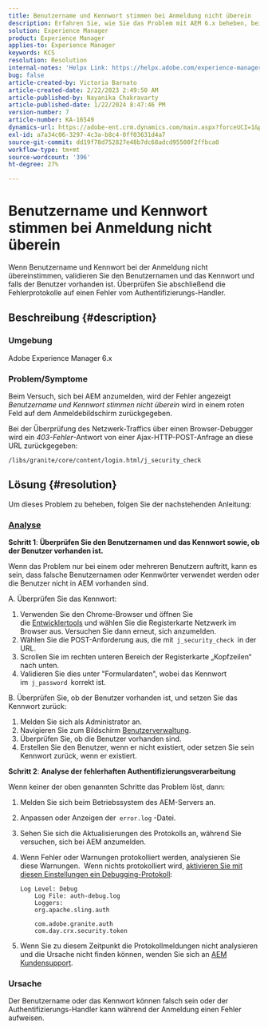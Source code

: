 ```yaml
---
title: Benutzername und Kennwort stimmen bei Anmeldung nicht überein
description: Erfahren Sie, wie Sie das Problem mit AEM 6.x beheben, bei dem Benutzername und Kennwort bei der Anmeldung nicht übereinstimmen. Überprüfen Sie Benutzername, Kennwort und Fehlerprotokolle.
solution: Experience Manager
product: Experience Manager
applies-to: Experience Manager
keywords: KCS
resolution: Resolution
internal-notes: 'Helpx Link: https://helpx.adobe.com/experience-manager/kb/user-name-and-password-do-not-match-on-login.html'
bug: false
article-created-by: Victoria Barnato
article-created-date: 2/22/2023 2:49:50 AM
article-published-by: Nayanika Chakravarty
article-published-date: 1/22/2024 8:47:46 PM
version-number: 7
article-number: KA-16549
dynamics-url: https://adobe-ent.crm.dynamics.com/main.aspx?forceUCI=1&pagetype=entityrecord&etn=knowledgearticle&id=e998cd92-5bb2-ed11-83fe-6045bd0067ea
exl-id: a7a34c06-3297-4c3a-b8c4-0ff03631d4a7
source-git-commit: dd19f78d752827e48b7dc68adcd95500f2ffbca0
workflow-type: tm+mt
source-wordcount: '396'
ht-degree: 27%

---
```


# Benutzername und Kennwort stimmen bei Anmeldung nicht überein


Wenn Benutzername und Kennwort bei der Anmeldung nicht übereinstimmen, validieren Sie den Benutzernamen und das Kennwort und falls der Benutzer vorhanden ist. Überprüfen Sie abschließend die Fehlerprotokolle auf einen Fehler vom Authentifizierungs-Handler.

## Beschreibung {#description}


### Umgebung

Adobe Experience Manager 6.x

### Problem/Symptome

Beim Versuch, sich bei AEM anzumelden, wird der Fehler angezeigt *Benutzername und Kennwort stimmen nicht überein* wird in einem roten Feld auf dem Anmeldebildschirm zurückgegeben.

Bei der Überprüfung des Netzwerk-Traffics über einen Browser-Debugger wird ein *403-Fehler*-Antwort von einer Ajax-HTTP-POST-Anfrage an diese URL zurückgegeben:

`/libs/granite/core/content/login.html/j_security_check`


## Lösung {#resolution}


Um dieses Problem zu beheben, folgen Sie der nachstehenden Anleitung:

### <u><b>Analyse</b></u>

<b>Schritt 1</b>: <b>Überprüfen Sie den Benutzernamen und das Kennwort sowie, ob der Benutzer vorhanden ist.</b>

Wenn das Problem nur bei einem oder mehreren Benutzern auftritt, kann es sein, dass falsche Benutzernamen oder Kennwörter verwendet werden oder die Benutzer nicht in AEM vorhanden sind.

A. Überprüfen Sie das Kennwort:

1. Verwenden Sie den Chrome-Browser und öffnen Sie die [Entwicklertools](https://developer.chrome.com/devtools) und wählen Sie die Registerkarte Netzwerk im Browser aus. Versuchen Sie dann erneut, sich anzumelden.
2. Wählen Sie die POST-Anforderung aus, die mit` j_security_check `in der URL.
3. Scrollen Sie im rechten unteren Bereich der Registerkarte „Kopfzeilen“ nach unten.
4. Validieren Sie dies unter &quot;Formulardaten&quot;, wobei das Kennwort im` j_password `korrekt ist.


B. Überprüfen Sie, ob der Benutzer vorhanden ist, und setzen Sie das Kennwort zurück:

1. Melden Sie sich als Administrator an.
2. Navigieren Sie zum Bildschirm [Benutzerverwaltung](https://experienceleague.adobe.com/docs/experience-manager-65/administering/home.html?lang=en&amp;amp;topic=/experience-manager/6-5/sites/administering/morehelp/security.ug.js).
3. Überprüfen Sie, ob die Benutzer vorhanden sind.
4. Erstellen Sie den Benutzer, wenn er nicht existiert, oder setzen Sie sein Kennwort zurück, wenn er existiert.


<b>Schritt 2</b>: <b>Analyse der fehlerhaften Authentifizierungsverarbeitung</b>

Wenn keiner der oben genannten Schritte das Problem löst, dann:

1. Melden Sie sich beim Betriebssystem des AEM-Servers an.
2. Anpassen oder Anzeigen der` error.log` -Datei.
3. Sehen Sie sich die Aktualisierungen des Protokolls an, während Sie versuchen, sich bei AEM anzumelden.
4. Wenn Fehler oder Warnungen protokolliert werden, analysieren Sie diese Warnungen.  Wenn nichts protokolliert wird, [aktivieren Sie mit diesen Einstellungen ein Debugging-Protokoll](https://experienceleague.adobe.com/docs/experience-manager-65/deploying/configuring/configure-logging.html):


   ```
   Log Level: Debug
       Log File: auth-debug.log
       Loggers:
       org.apache.sling.auth
   
       com.adobe.granite.auth
       com.day.crx.security.token
   ```


5. Wenn Sie zu diesem Zeitpunkt die Protokollmeldungen nicht analysieren und die Ursache nicht finden können, wenden Sie sich an [AEM Kundensupport](https://experienceleague.adobe.com/?support-solution=Experience+Manager&amp;lang=de#support).


### <b>Ursache</b>

Der Benutzername oder das Kennwort können falsch sein oder der Authentifizierungs-Handler kann während der Anmeldung einen Fehler aufweisen.
